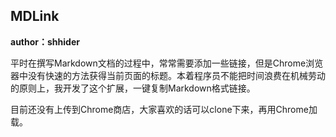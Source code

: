 ## MDLink

**author：shhider**

平时在撰写Markdown文档的过程中，常常需要添加一些链接，但是Chrome浏览器中没有快速的方法获得当前页面的标题。本着程序员不能把时间浪费在机械劳动的原则上，我开发了这个扩展，一键复制Markdown格式链接。

目前还没有上传到Chrome商店，大家喜欢的话可以clone下来，再用Chrome加载。
